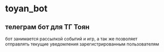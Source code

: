 # toyan_bot

## телеграм бот для ТГ Тоян

бот занимается рассылкой событий и игр, 
а так же позволяет отправлять текущие уведомления зарегистрированным пользователям